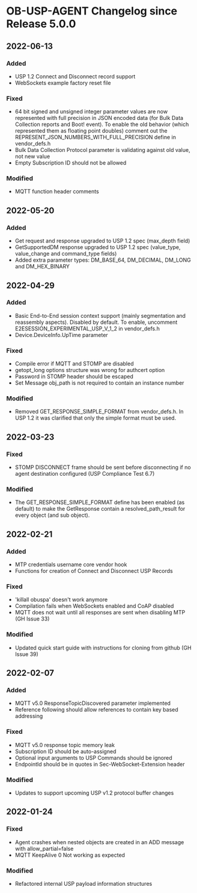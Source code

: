 # OB-USP-AGENT Changelog since Release 5.0.0

## 2022-06-13

### Added
- USP 1.2 Connect and Disconnect record support
- WebSockets example factory reset file

### Fixed
- 64 bit signed and unsigned integer parameter values are now represented with full precision in JSON encoded data (for Bulk Data Collection reports and Boot! event). To enable the old behavior (which represented them as floating point doubles) comment out the REPRESENT_JSON_NUMBERS_WITH_FULL_PRECISION define in vendor_defs.h
- Bulk Data Collection Protocol parameter is validating against old value, not new value
- Empty Subscription ID should not be allowed

### Modified
- MQTT function header comments

## 2022-05-20
### Added
- Get request and response upgraded to USP 1.2 spec (max_depth field)
- GetSupportedDM response upgraded to USP 1.2 spec (value_type, value_change and command_type fields)
- Added extra parameter types: DM_BASE_64, DM_DECIMAL, DM_LONG and DM_HEX_BINARY

## 2022-04-29

### Added
- Basic End-to-End session context support (mainly segmentation and reassembly aspects). Disabled by default. To enable, uncomment E2ESESSION_EXPERIMENTAL_USP_V_1_2 in vendor_defs.h
- Device.DeviceInfo.UpTime parameter

### Fixed
- Compile error if MQTT and STOMP are disabled
- getopt_long options structure was wrong for authcert option
- Password in STOMP header should be escaped
- Set Message obj_path is not required to contain an instance number

### Modified
- Removed GET_RESPONSE_SIMPLE_FORMAT from vendor_defs.h. In USP 1.2 it was clarified that only the simple format must be used.


## 2022-03-23

### Fixed
- STOMP DISCONNECT frame should be sent before disconnecting if no agent destination configured (USP Compliance Test 6.7)

### Modified
- The GET_RESPONSE_SIMPLE_FORMAT define has been enabled (as default) to make the GetResponse contain a resolved_path_result for every object (and sub object).



## 2022-02-21

### Added
- MTP credentials username core vendor hook
- Functions for creation of Connect and Disconnect USP Records

### Fixed
- 'killall obuspa' doesn't work anymore
- Compilation fails when WebSockets enabled and CoAP disabled
- MQTT does not wait until all responses are sent when disabling MTP (GH Issue 33)

### Modified
- Updated quick start guide with instructions for cloning from github (GH Issue 39)



## 2022-02-07

### Added
- MQTT v5.0 ResponseTopicDiscovered parameter implemented
- Reference following should allow references to contain key based addressing

### Fixed
- MQTT v5.0 response topic memory leak
- Subscription ID should be auto-assigned
- Optional input arguments to USP Commands should be ignored
- EndpointId should be in quotes in Sec-WebSocket-Extension header

### Modified
- Updates to support upcoming USP v1.2 protocol buffer changes



## 2022-01-24

### Fixed
- Agent crashes when nested objects are created in an ADD message with allow_partial=false
- MQTT KeepAlive 0 Not working as expected

### Modified
- Refactored internal USP payload information structures





